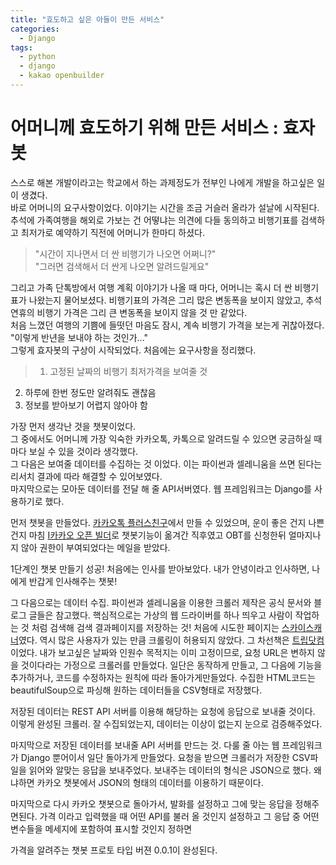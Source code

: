 ```yaml
---
title: "효도하고 싶은 아들이 만든 서비스"
categories:
  - Django
tags:
  - python
  - django
  - kakao openbuilder
---
```


# 어머니께 효도하기 위해 만든 서비스 : 효자봇

스스로 해본 개발이라고는 학교에서 하는 과제정도가 전부인 나에게 개발을 하고싶은 일이 생겼다.  
바로 어머니의 요구사항이었다. 이야기는 시간을 조금 거슬러 올라가 설날에 시작된다. 추석에 가족여행을 해외로 가보는 건 어떻냐는 의견에 다들 동의하고 비행기표를 검색하고 최저가로 예약하기 직전에 어머니가 한마디 하셨다.  
> "시간이 지나면서 더 싼 비행기가 나오면 어쩌니?"  
  "그러면 검색해서 더 싼게 나오면 알려드릴게요"

그리고 가족 단톡방에서 여행 계획 이야기가 나올 때 마다, 어머니는 혹시 더 싼 비행기표가 나왔는지 물어보셨다.
비행기표의 가격은 그리 많은 변동폭을 보이지 않았고, 추석연휴의 비행기 가격은 그리 큰 변동폭을 보이지 않을 것 만 같았다.  
처음 느꼈던 여행의 기쁨에 들떳던 마음도 잠시, 계속 비행기 가격을 보는게 귀찮아졌다. "이렇게 반년을 보내야 하는 것인가..."  
그렇게 효자봇의 구상이 시작되었다.
처음에는 요구사항을 정리했다.
> 1. 고정된 날짜의 비행기 최저가격을 보여줄 것
2. 하루에 한번 정도만 알려줘도 괜찮음
3. 정보를 받아보기 어렵지 않아야 함

가장 먼저 생각난 것을 챗봇이었다.  
그 중에서도 어머니께 가장 익숙한 카카오톡, 카톡으로 알려드릴 수 있으면 궁금하실 때 마다 보실 수 있을 것이라 생각했다.  
그 다음은 보여줄 데이터를 수집하는 것 이었다. 이는 파이썬과 셀레니움을 쓰면 된다는 리서치 결과에 따라 해결할 수 있어보였다.  
마지막으로는 모아둔 데이터를 전달 해 줄 API서버였다. 웹 프레임워크는 Django를 사용하기로 했다.

먼저 챗봇을 만들었다. [카카오톡 플러스친구](https://center-pf.kakao.com)에서 만들 수 있었으며, 운이 좋은 건지 나쁜건지 마침 [I카카오 오픈 빌더](https://i.kakao.com/openbuilder)로 챗봇기능이 옮겨간 직후였고 OBT를 신청한뒤 얼마지나지 않아 권한이 부여되었다는 메일을 받았다.

1단계인 챗봇 만들기 성공! 처음에는 인사를 받아보았다. 내가 안녕이라고 인사하면, 나에게 반갑게 인사해주는 챗봇!

그 다음으로는 데이터 수집. 파이썬과 셀레니움을 이용한 크롤러 제작은 공식 문서와 블로그 글들은 참고했다. 핵심적으로는 가상의 웹 드라이버를 하나 띄우고 사람이 작업하는 것 처럼 검색해 검색 결과페이지를 저장하는 것! 처음에 시도한 페이지는 [스카이스캐너](https://www.skyscanner.co.kr)였다. 역시 많은 사용자가 있는 만큼 크롤링이 허용되지 않았다. 그 차선책은 [트립닷컴](https://kr.trip.com) 이었다. 내가 보고싶은 날짜와 인원수 목적지는 이미 고정이므로, 요청 URL은 변하지 않을 것이다라는 가정으로 크롤러를 만들었다.
일단은 동작하게 만들고, 그 다음에 기능을 추가하거나, 코드를 수정하자는 원칙에 따라 돌아가게만들었다. 수집한 HTML코드는 beautifulSoup으로 파싱해 원하는 데이터들을 CSV형태로 저장했다.

저장된 데이터는 REST API 서버를 이용해 해당하는 요청에 응답으로 보내줄 것이다. 이렇게 완성된 크롤러. 잘 수집되었는지, 데이터는 이상이 없는지 눈으로 검증해주었다.

마지막으로 저장된 데이터를 보내줄 API 서버를 만드는 것. 다룰 줄 아는 웹 프레임워크가 Django 뿐어이서 일단 돌아가게 만들었다.
요청을 받으면 크롤러가 저장한 CSV파일을 읽어와 알맞는 응답을 보내주었다.
보내주는 데이터의 형식은 JSON으로 했다. 왜냐하면 카카오 챗봇에서 JSON의 형태의 데이터를 이용하기 때문이다.

마지막으로 다시 카카오 챗봇으로 돌아가서, 발화를 설정하고 그에 맞는 응답을 정해주면된다. 가격 이라고 입력했을 때 어떤 API를 불러 올 것인지 설정하고 그 응답 중 어떤 변수들을 메세지에 포함하여 표시할 것인지 정하면

가격을 알려주는 챗봇 프로토 타입 버젼 0.0.1이 완성된다.
